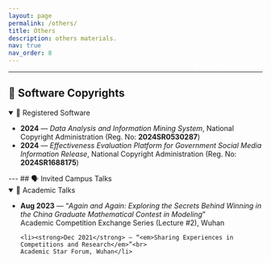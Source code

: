 ```yaml
---
layout: page
permalink: /others/
title: Others
description: others materials.
nav: true
nav_order: 8
---
```


---

<button onclick="toggleLang()" style="
  background-color: var(--global-theme-color);
  color: white;
  font-weight: bold;
  border: 2px solid var(--global-theme-color);
  border-radius: 6px;
  padding: 6px 12px;
  cursor: pointer;
  margin-top: -40px;
  float: right;
">
  🌐 Switch Language
</button>

<div id="english-version">

## 🧾 Software Copyrights

<details open>
  <summary>📄 Registered Software</summary>
  <ul>
    <li><strong>2024</strong> — <em>Data Analysis and Information Mining System</em>, National Copyright Administration (Reg. No: <strong>2024SR0530287</strong>)</li>
    <li><strong>2024</strong> — <em>Effectiveness Evaluation Platform for Government Social Media Information Release</em>, National Copyright Administration (Reg. No: <strong>2024SR1688175</strong>)</li>
  </ul>
</details>
---
## 🗣️ Invited Campus Talks

<details open>
  <summary>🏫 Academic Talks</summary>
  <ul>
    <li><strong>Aug 2023</strong> — “<em>Again and Again: Exploring the Secrets Behind Winning in the China Graduate Mathematical Contest in Modeling</em>”<br>
    Academic Competition Exchange Series (Lecture #2), Wuhan</li>

    <li><strong>Dec 2021</strong> — “<em>Sharing Experiences in Competitions and Research</em>”<br>
    Academic Star Forum, Wuhan</li>
  </ul>
</details>

</div>

<div id="chinese-version" style="display: none;">

## 🧾 软件著作权

<details open>
  <summary>📄 登记作品</summary>
  <ul>
    <li><strong>2024年</strong> — 数据分析与信息挖掘系统，国家版权局（著作号：<strong>2024SR0530287</strong>）</li>
    <li><strong>2024年</strong> — 政务新媒体信息发布有效性评估平台，国家版权局（著作号：<strong>2024SR1688175</strong>）</li>
  </ul>
</details>
---
## 🗣️ 校内报告

<details open>
  <summary>🏫 学术报告</summary>
  <ul>
    <li><strong>2023年8月</strong> — “一而再、再而三：探寻中国研究生数模竞赛获奖之道”<br>
    科创筑梦 随“信”远航 学科竞赛交流会系列讲座第二期，武汉</li>

    <li><strong>2021年12月</strong> — “学科竞赛与学术经验分享”<br>
    学术之星薪火相传，珞珈之行沿途相伴 学术经验交流论坛竞赛专场分享会，武汉</li>
  </ul>
</details>

</div>

<script>
function toggleLang() {
  var en = document.getElementById("english-version");
  var zh = document.getElementById("chinese-version");
  if (en.style.display === "none") {
    en.style.display = "block";
    zh.style.display = "none";
  } else {
    en.style.display = "none";
    zh.style.display = "block";
  }
}
</script>

